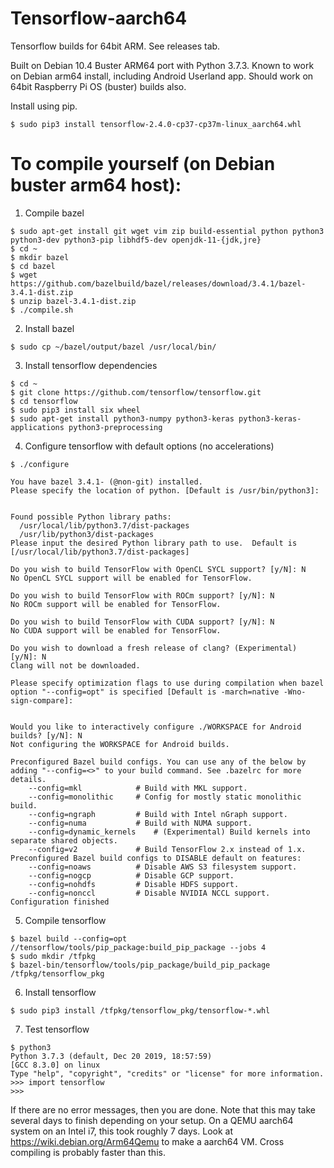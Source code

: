 # Tensorflow-aarch64

Tensorflow builds for 64bit ARM. See releases tab.

Built on Debian 10.4 Buster ARM64 port with Python 3.7.3. Known to work on Debian arm64 install, including Android Userland app. Should work on 64bit Raspberry Pi OS (buster) builds also.

Install using pip.

~~~
$ sudo pip3 install tensorflow-2.4.0-cp37-cp37m-linux_aarch64.whl
~~~


# To compile yourself (on Debian buster arm64 host):

1) Compile bazel

~~~
$ sudo apt-get install git wget vim zip build-essential python python3 python3-dev python3-pip libhdf5-dev openjdk-11-{jdk,jre}
$ cd ~
$ mkdir bazel
$ cd bazel
$ wget https://github.com/bazelbuild/bazel/releases/download/3.4.1/bazel-3.4.1-dist.zip
$ unzip bazel-3.4.1-dist.zip
$ ./compile.sh
~~~

2) Install bazel
~~~
$ sudo cp ~/bazel/output/bazel /usr/local/bin/
~~~

3) Install tensorflow dependencies
~~~
$ cd ~
$ git clone https://github.com/tensorflow/tensorflow.git
$ cd tensorflow
$ sudo pip3 install six wheel
$ sudo apt-get install python3-numpy python3-keras python3-keras-applications python3-preprocessing
~~~
4) Configure tensorflow with default options (no accelerations)
~~~
$ ./configure

You have bazel 3.4.1- (@non-git) installed.
Please specify the location of python. [Default is /usr/bin/python3]: 


Found possible Python library paths:
  /usr/local/lib/python3.7/dist-packages
  /usr/lib/python3/dist-packages
Please input the desired Python library path to use.  Default is [/usr/local/lib/python3.7/dist-packages]

Do you wish to build TensorFlow with OpenCL SYCL support? [y/N]: N
No OpenCL SYCL support will be enabled for TensorFlow.

Do you wish to build TensorFlow with ROCm support? [y/N]: N
No ROCm support will be enabled for TensorFlow.

Do you wish to build TensorFlow with CUDA support? [y/N]: N
No CUDA support will be enabled for TensorFlow.

Do you wish to download a fresh release of clang? (Experimental) [y/N]: N
Clang will not be downloaded.

Please specify optimization flags to use during compilation when bazel option "--config=opt" is specified [Default is -march=native -Wno-sign-compare]: 


Would you like to interactively configure ./WORKSPACE for Android builds? [y/N]: N
Not configuring the WORKSPACE for Android builds.

Preconfigured Bazel build configs. You can use any of the below by adding "--config=<>" to your build command. See .bazelrc for more details.
	--config=mkl         	# Build with MKL support.
	--config=monolithic  	# Config for mostly static monolithic build.
	--config=ngraph      	# Build with Intel nGraph support.
	--config=numa        	# Build with NUMA support.
	--config=dynamic_kernels	# (Experimental) Build kernels into separate shared objects.
	--config=v2          	# Build TensorFlow 2.x instead of 1.x.
Preconfigured Bazel build configs to DISABLE default on features:
	--config=noaws       	# Disable AWS S3 filesystem support.
	--config=nogcp       	# Disable GCP support.
	--config=nohdfs      	# Disable HDFS support.
	--config=nonccl      	# Disable NVIDIA NCCL support.
Configuration finished

~~~
5) Compile tensorflow
~~~
$ bazel build --config=opt //tensorflow/tools/pip_package:build_pip_package --jobs 4
$ sudo mkdir /tfpkg
$ bazel-bin/tensorflow/tools/pip_package/build_pip_package /tfpkg/tensorflow_pkg
~~~
6) Install tensorflow
~~~
$ sudo pip3 install /tfpkg/tensorflow_pkg/tensorflow-*.whl
~~~
7) Test tensorflow
~~~
$ python3
Python 3.7.3 (default, Dec 20 2019, 18:57:59) 
[GCC 8.3.0] on linux
Type "help", "copyright", "credits" or "license" for more information.
>>> import tensorflow
>>>
~~~
If there are no error messages, then you are done. Note that this may take several days to finish depending on your setup. On a QEMU aarch64 system on an Intel i7, this took roughly 7 days. Look at https://wiki.debian.org/Arm64Qemu to make a aarch64 VM. Cross compiling is probably faster than this.
